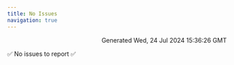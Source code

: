 ```yaml
---
title: No Issues
navigation: true
---
```


<p style="text-align:right;color:#cccs">
Generated Wed, 24 Jul 2024 15:36:26 GMT
</p>
<p>✅ No issues to report ✅</p>



